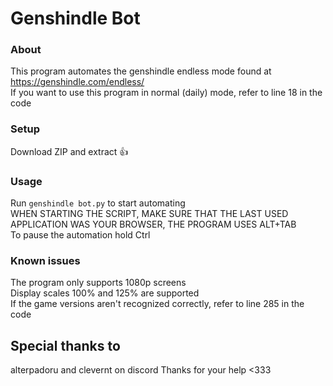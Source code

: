 # Genshindle Bot
### About
This program automates the genshindle endless mode found at https://genshindle.com/endless/ \
If you want to use this program in normal (daily) mode, refer to line 18 in the code

### Setup
Download ZIP and extract 👍

### Usage
Run `genshindle bot.py` to start automating \
WHEN STARTING THE SCRIPT, MAKE SURE THAT THE LAST USED APPLICATION WAS YOUR BROWSER, THE PROGRAM USES ALT+TAB \
To pause the automation hold Ctrl

### Known issues
The program only supports 1080p screens \
Display scales 100% and 125% are supported \
If the game versions aren't recognized correctly, refer to line 285 in the code

## Special thanks to
alterpadoru and clevernt on discord
Thanks for your help <333

